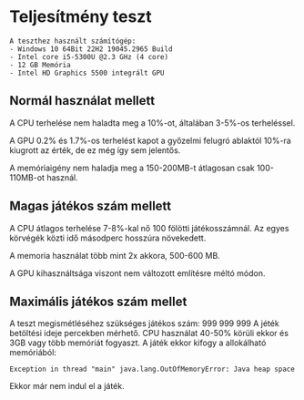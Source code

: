 # Teljesítmény teszt

    A teszthez használt számítógép:
    - Windows 10 64Bit 22H2 19045.2965 Build
    - Intel core i5-5300U @2.3 GHz (4 core)
    - 12 GB Memória
    - Intel HD Graphics 5500 integrált GPU

## Normál használat mellett
 A CPU terhelése nem haladta meg a 10%-ot, általában 3-5%-os terheléssel.
 
 A GPU 0.2% és 1.7%-os terhelést kapot a győzelmi felugró ablaktól 10%-ra kiugrott az érték, de ez még így sem jelentős. 
 
 A memóriaigény nem haladja meg a 150-200MB-t átlagosan csak 100-110MB-ot használ.

## Magas játékos szám mellett
A CPU átlagos terhelése 7-8%-kal nő 100 fölötti játékosszámnál.
Az egyes körvégék közti idő másodperc hosszúra növekedett.

A memoria használat több mint 2x akkora, 500-600 MB.

A GPU kihasználtsága viszont nem változott említésre méltó módon.

## Maximális játékos szám mellet
A teszt megismétléséhez szükséges játékos szám: 999 999 999
A jéték betöltési ideje percekben mérhető. CPU használat 40-50% körüli ekkor és 3GB vagy több memóriát fogyaszt. 
A játék ekkor kifogy a allokálható memóriából:

    Exception in thread "main" java.lang.OutOfMemoryError: Java heap space
Ekkor már nem indul el a játék.